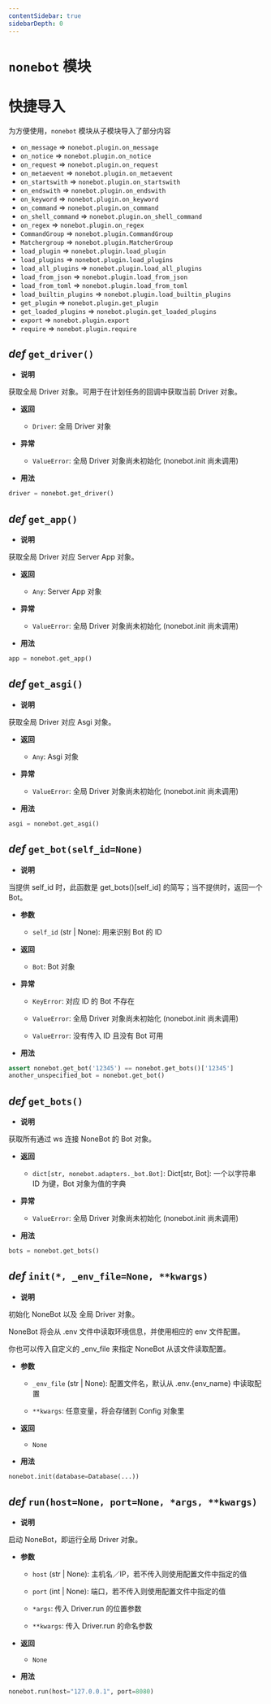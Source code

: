 ```yaml
---
contentSidebar: true
sidebarDepth: 0
---
```


# `nonebot` 模块

快捷导入
========

为方便使用，``nonebot`` 模块从子模块导入了部分内容

- ``on_message`` => ``nonebot.plugin.on_message``
- ``on_notice`` => ``nonebot.plugin.on_notice``
- ``on_request`` => ``nonebot.plugin.on_request``
- ``on_metaevent`` => ``nonebot.plugin.on_metaevent``
- ``on_startswith`` => ``nonebot.plugin.on_startswith``
- ``on_endswith`` => ``nonebot.plugin.on_endswith``
- ``on_keyword`` => ``nonebot.plugin.on_keyword``
- ``on_command`` => ``nonebot.plugin.on_command``
- ``on_shell_command`` => ``nonebot.plugin.on_shell_command``
- ``on_regex`` => ``nonebot.plugin.on_regex``
- ``CommandGroup`` => ``nonebot.plugin.CommandGroup``
- ``Matchergroup`` => ``nonebot.plugin.MatcherGroup``
- ``load_plugin`` => ``nonebot.plugin.load_plugin``
- ``load_plugins`` => ``nonebot.plugin.load_plugins``
- ``load_all_plugins`` => ``nonebot.plugin.load_all_plugins``
- ``load_from_json`` => ``nonebot.plugin.load_from_json``
- ``load_from_toml`` => ``nonebot.plugin.load_from_toml``
- ``load_builtin_plugins`` => ``nonebot.plugin.load_builtin_plugins``
- ``get_plugin`` => ``nonebot.plugin.get_plugin``
- ``get_loaded_plugins`` => ``nonebot.plugin.get_loaded_plugins``
- ``export`` => ``nonebot.plugin.export``
- ``require`` => ``nonebot.plugin.require``

## _def_ `get_driver()`

- **说明**

获取全局 Driver 对象。可用于在计划任务的回调中获取当前 Driver 对象。

- **返回**

    - `Driver`: 全局 Driver 对象

- **异常**

    - `ValueError`: 全局 Driver 对象尚未初始化 (nonebot.init 尚未调用)

- **用法**

```python
driver = nonebot.get_driver()
```

## _def_ `get_app()`

- **说明**

获取全局 Driver 对应 Server App 对象。

- **返回**

    - `Any`: Server App 对象

- **异常**

    - `ValueError`: 全局 Driver 对象尚未初始化 (nonebot.init 尚未调用)

- **用法**

```python
app = nonebot.get_app()
```

## _def_ `get_asgi()`

- **说明**

获取全局 Driver 对应 Asgi 对象。

- **返回**

    - `Any`: Asgi 对象

- **异常**

    - `ValueError`: 全局 Driver 对象尚未初始化 (nonebot.init 尚未调用)

- **用法**

```python
asgi = nonebot.get_asgi()
```

## _def_ `get_bot(self_id=None)`

- **说明**

当提供 self_id 时，此函数是 get_bots()[self_id] 的简写；当不提供时，返回一个 Bot。

- **参数**

    - `self_id` (str | None): 用来识别 Bot 的 ID

- **返回**

    - `Bot`: Bot 对象

- **异常**

    - `KeyError`: 对应 ID 的 Bot 不存在

    - `ValueError`: 全局 Driver 对象尚未初始化 (nonebot.init 尚未调用)

    - `ValueError`: 没有传入 ID 且没有 Bot 可用

- **用法**

```python
assert nonebot.get_bot('12345') == nonebot.get_bots()['12345']
another_unspecified_bot = nonebot.get_bot()
```

## _def_ `get_bots()`

- **说明**

获取所有通过 ws 连接 NoneBot 的 Bot 对象。

- **返回**

    - `dict[str, nonebot.adapters._bot.Bot]`: Dict[str, Bot]: 一个以字符串 ID 为键，Bot 对象为值的字典

- **异常**

    - `ValueError`: 全局 Driver 对象尚未初始化 (nonebot.init 尚未调用)

- **用法**

```python
bots = nonebot.get_bots()
```

## _def_ `init(*, _env_file=None, **kwargs)`

- **说明**

初始化 NoneBot 以及 全局 Driver 对象。

NoneBot 将会从 .env 文件中读取环境信息，并使用相应的 env 文件配置。

你也可以传入自定义的 _env_file 来指定 NoneBot 从该文件读取配置。

- **参数**

    - `_env_file` (str | None): 配置文件名，默认从 .env.{env_name} 中读取配置

    - `**kwargs`: 任意变量，将会存储到 Config 对象里

- **返回**

    - `None`

- **用法**

```python
nonebot.init(database=Database(...))
```

## _def_ `run(host=None, port=None, *args, **kwargs)`

- **说明**

启动 NoneBot，即运行全局 Driver 对象。

- **参数**

    - `host` (str | None): 主机名／IP，若不传入则使用配置文件中指定的值

    - `port` (int | None): 端口，若不传入则使用配置文件中指定的值

    - `*args`: 传入 Driver.run 的位置参数

    - `**kwargs`: 传入 Driver.run 的命名参数

- **返回**

    - `None`

- **用法**

```python
nonebot.run(host="127.0.0.1", port=8080)
```